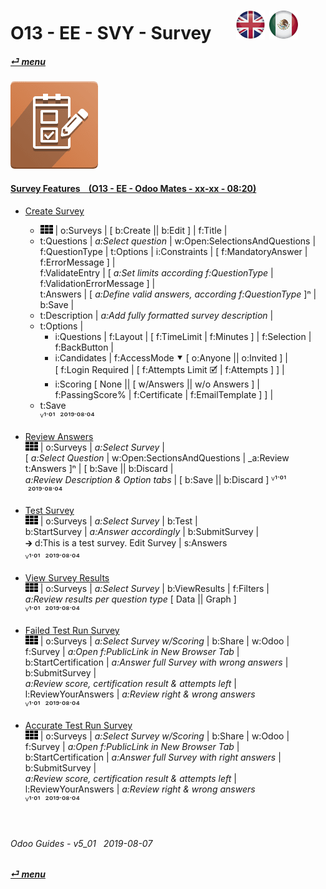 # O13 - EE - SVY - Survey &nbsp;&nbsp;&nbsp;&nbsp; [![en-uk](/doc/img/en-uk_flag_button_small.png)](/en-uk/o13/ee/svy/en-uk-o13-ee-svy-survey-guides.md) [ ![es-mx](/doc/img/es-mx_flag_button_small.png)](/es-mx/o13/ee/svy/es-mx-o13-ee-svy-survey-guides.md)
#### [_&#x23CE; menu_](/en-uk/o13/ee/en-uk-o13-ee-guides-menu.md)  
### ![svy](/doc/img/survey.png)
[ⱽ¹²³⁴⁵⁶⁷⁸⁹⁰]: # (ⱽ¹²³⁴⁵⁶⁷⁸⁹⁰) 

#### [Survey Features &nbsp;&nbsp; (O13 - EE - Odoo Mates - xx-xx - 08:20)](https://youtube.com/embed/hFTR26TL0gA?autoplay=1&start=0&end=0&rel=0&nocount)<br>

- [Create Survey](https://youtube.com/embed/hFTR26TL0gA?autoplay=1&start=0&end=74&rel=0)  
  - ![apps](/doc/img/apps.png) | o:Surveys | \[ b:Create || b:Edit \] | f:Title |  
  - t:Questions | _a:Select question_ | w:Open:SelectionsAndQuestions |  
    f:QuestionType | t:Options | i:Constraints | \[ f:MandatoryAnswer | f:ErrorMessage \] |  
    f:ValidateEntry | \[ _a:Set limits according f:QuestionType_ | f:ValidationErrorMessage \] |  
    t:Answers | \[ _a:Define valid answers, according f:QuestionType_ ]&#x207F; |  
    b:Save |  
  - t:Description | _a:Add fully formatted survey description_ |  
  - t:Options |  
    - i:Questions | f:Layout | \[ f:TimeLimit | f:Minutes ] | f:Selection | f:BackButton |  
    - i:Candidates | f:AccessMode &#x2BC6; \[ o:Anyone || o:Invited \] |  
      \[ f:Login Required | \[ f:Attempts Limit &#x1F5F9; | f:Attempts \] \] |  
    - i:Scoring \[ None || \[ w/Answers || w/o Answers \] | f:PassingScore% | f:Certificate | f:EmailTemplate \] \] |  
  - t:Save  
  ⱽ¹˙⁰¹ &nbsp;²⁰¹⁹˙⁰⁸˙⁰⁴

- [Review Answers](https://youtube.com/embed/hFTR26TL0gA?autoplay=1&start=322&end=384&rel=0)  
  ![apps](/doc/img/apps.png) | o:Surveys | _a:Select Survey_ |  
  \[ _a:Select Question_ | w:Open:SectionsAndQuestions | _a:Review t:Answers \]&#x207F; | \[ b:Save || b:Discard \|  
  _a:Review Description & Option tabs_ | \[ b:Save || b:Discard \]
  ⱽ¹˙⁰¹ &nbsp;²⁰¹⁹˙⁰⁸˙⁰⁴
  
- [Test Survey](https://youtube.com/embed/hFTR26TL0gA?autoplay=1&start=75&end=148&rel=0)  
  ![apps](/doc/img/apps.png) | o:Surveys | _a:Select Survey_ | b:Test |  
  b:StartSurvey |  _a:Answer accordingly_ | b:SubmitSurvey |  
  &#x1F872; d:This is a test survey. Edit Survey | s:Answers  
  ⱽ¹˙⁰¹ &nbsp;²⁰¹⁹˙⁰⁸˙⁰⁴

- [View Survey Results](https://youtube.com/embed/hFTR26TL0gA?autoplay=1&start=148&end=175&rel=0)   
  ![apps](/doc/img/apps.png) | o:Surveys | _a:Select Survey_ | b:ViewResults | f:Filters |  
  _a:Review results per question type_ \[ Data || Graph ]  
  ⱽ¹˙⁰¹ &nbsp;²⁰¹⁹˙⁰⁸˙⁰⁴

- [Failed Test Run Survey](https://youtube.com/embed/hFTR26TL0gA?autoplay=1&start=204&end=270&rel=0)  
  ![apps](/doc/img/apps.png) | o:Surveys | _a:Select Survey w/Scoring_ | b:Share | w:Odoo |  
  f:Survey | _a:Open f:PublicLink in New Browser Tab_ |  
  b:StartCertification | _a:Answer full Survey with wrong answers_ | b:SubmitSurvey |  
  _a:Review score, certification result & attempts left_ | l:ReviewYourAnswers | _a:Review right & wrong answers_  
  ⱽ¹˙⁰¹ &nbsp;²⁰¹⁹˙⁰⁸˙⁰⁴
  
- [Accurate Test Run Survey](https://youtube.com/embed/hFTR26TL0gA?autoplay=1&start=433&end=0&rel=0)  
  ![apps](/doc/img/apps.png) | o:Surveys | _a:Select Survey w/Scoring_ | b:Share | w:Odoo |  
  f:Survey | _a:Open f:PublicLink in New Browser Tab_ |  
  b:StartCertification | _a:Answer full Survey with right answers_ | b:SubmitSurvey |  
  _a:Review score, certification result & attempts left_ | l:ReviewYourAnswers | _a:Review right & wrong answers_  
  ⱽ¹˙⁰¹ &nbsp;²⁰¹⁹˙⁰⁸˙⁰⁴

<br>

###### Odoo Guides - v5_01 &nbsp; 2019-08-07  
**[_&#x23CE; menu_](/en-uk/o13/ee/en-uk-o13-ee-guides-menu.md)**  
